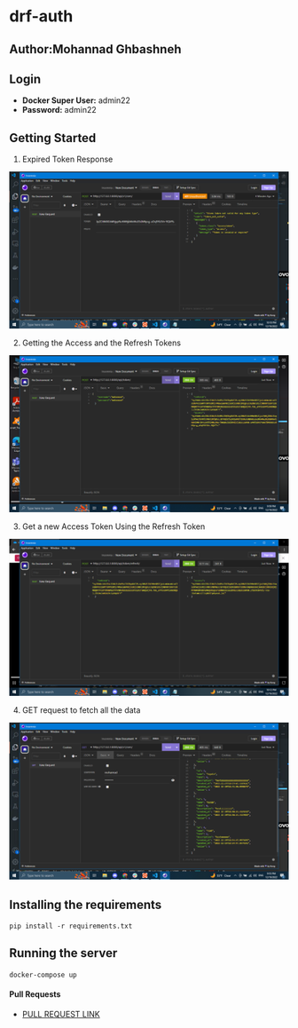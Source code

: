 # drf-auth

## Author:Mohannad Ghbashneh

## Login

- **Docker Super User:** admin22
- **Password:** admin22


## Getting Started

1. Expired Token Response

![image](./assets/expired_tokens.png)


2. Getting the Access and the Refresh Tokens

![image](./assets/git_refresh_accses.png)

3. Get a new Access Token Using the Refresh Token

![](assets/refresh.png)

4. GET request to fetch all the data

![image](./assets/get_data.png)

 

 ## Installing the requirements

```
pip install -r requirements.txt
```

## Running the server

```
docker-compose up
```

#### Pull Requests
- [PULL REQUEST LINK]()